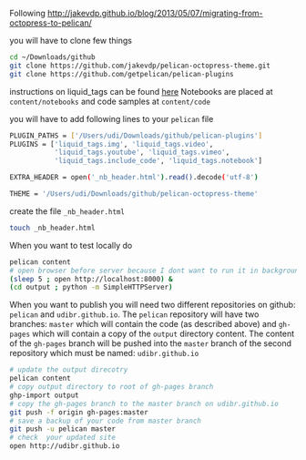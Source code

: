 Following http://jakevdp.github.io/blog/2013/05/07/migrating-from-octopress-to-pelican/

you will have to clone few things
```bash
cd ~/Downloads/github
git clone https://github.com/jakevdp/pelican-octopress-theme.git
git clone https://github.com/getpelican/pelican-plugins
```
instructions on liquid_tags can be found [here](https://github.com/getpelican/pelican-plugins/tree/master/liquid_tags)
Notebooks are placed at `content/notebooks` and code samples at `content/code`


you will have to add following lines to your `pelican` file
```bash
PLUGIN_PATHS = ['/Users/udi/Downloads/github/pelican-plugins']
PLUGINS = ['liquid_tags.img', 'liquid_tags.video',
           'liquid_tags.youtube', 'liquid_tags.vimeo',
           'liquid_tags.include_code', 'liquid_tags.notebook']

EXTRA_HEADER = open('_nb_header.html').read().decode('utf-8')

THEME = '/Users/udi/Downloads/github/pelican-octopress-theme'
```
create the file `_nb_header.html`
```bash
touch _nb_header.html
```



When you want to test locally do 
```bash
pelican content
# open browser before server because I dont want to run it in background
(sleep 5 ; open http://localhost:8000) &
(cd output ; python -m SimpleHTTPServer)
```


When you want to publish you will need two different repositories on github:
`pelican` and `udibr.github.io`.
The `pelican` repository will have two branches: `master` which will contain the code (as described above) and `gh-pages` which will contain a copy of the `output` directory content.
The content of the `gh-pages` branch will be pushed into the `master` branch of the second repository which must be named: `udibr.github.io`

```bash
# update the output direcotry
pelican content
# copy output directory to root of gh-pages branch
ghp-import output
# copy the gh-pages branch to the master branch on udibr.github.io
git push -f origin gh-pages:master
# save a backup of your code from master branch
git push -u pelican master
# check  your updated site
open http://udibr.github.io
```

